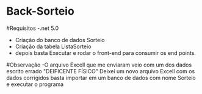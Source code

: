# Back-Sorteio

#Requisitos
-.net 5.0
- Criação do banco de dados Sorteio
- Criação da tabela ListaSorteio
- depois basta Executar e rodar o front-end para consumir os end points.

#Observação
-O arquivo Excell que me enviaram veio com um dos dados escrito errado "DEIFICENTE FÍSICO"
Deixei um novo arquivo Excell com os dados corrigidos basta importar em um banco de dados com nome Sorteio e executar o programa
